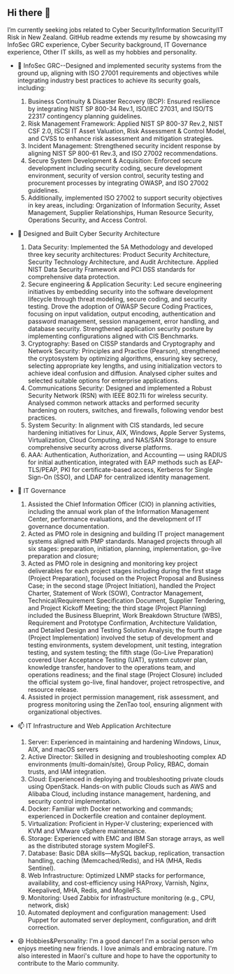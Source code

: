 ## Hi there 👋

I’m currently seeking jobs related to Cyber Security/Information Security/IT Risk in New Zealand. GitHub readme extends my resume by showcasing my InfoSec GRC experience, Cyber Security background, IT Governance experience, Other IT skills, as well as my hobbies and personality.

- 👯 InfoSec GRC--Designed and implemented security systems from the ground up, aligning with ISO 27001 requirements and objectives while integrating industry best practices to achieve its security goals, including:
  1) Business Continuity & Disaster Recovery (BCP): Ensured resilience by integrating NIST SP 800-34 Rev.1, ISO/IEC 27031, and ISO/TS 22317 contingency planning guidelines.
  2) Risk Management Framework: Applied NIST SP 800-37 Rev.2, NIST CSF 2.0, ISCSI IT Asset Valuation, Risk Assessment & Control Model, and CVSS to enhance risk assessment and mitigation strategies.
  3) Incident Management: Strengthened security incident response by aligning NIST SP 800-61 Rev.3, and ISO 27002 recommendations.
  4) Secure System Development & Acquisition: Enforced secure development including security coding, secure development environment, security of version control, security testing and procurement processes by integrating OWASP, and ISO 27002 guidelines.
  5) Additionally, implemented ISO 27002 to support security objectives in key areas, including: Organization of Information Security, Asset Management, Supplier Relationships, Human Resource Security, Operations Security, and Access Control.

- 🌱 Designed and Built Cyber Security Architecture
  1) Data Security: Implemented the 5A Methodology and developed three key security architectures: Product Security Architecture, Security Technology Architecture, and Audit Architecture. Applied NIST Data Security Framework and PCI DSS standards for comprehensive data protection.
  2) Secure engineering & Application Security: Led secure engineering initiatives by embedding security into the software development lifecycle through threat modeling, secure coding, and security testing. Drove the adoption of OWASP Secure Coding Practices, focusing on input validation, output encoding, authentication and password management, session management, error handling, and database security. Strengthened application security posture by implementing configurations aligned with CIS Benchmarks.
  3) Cryptography: Based on CISSP standards and Cryptography and Network Security: Principles and Practice (Pearson), strengthened the cryptosystem by optimizing algorithms, ensuring key secrecy, selecting appropriate key lengths, and using initialization vectors to achieve ideal confusion and diffusion. Analysed cipher suites and selected suitable options for enterprise applications.
  4) Communications Security: Designed and implemented a Robust Security Network (RSN) with IEEE 802.11i for wireless security. Analysed common network attacks and performed security hardening on routers, switches, and firewalls, following vendor best practices.
  5) System Security: In alignment with CIS standards, led secure hardening initiatives for Linux, AIX, Windows, Apple Server Systems, Virtualization, Cloud Computing, and NAS/SAN Storage to ensure comprehensive security across diverse platforms.
  6) AAA: Authentication, Authorization, and Accounting — using RADIUS for initial authentication, integrated with EAP methods such as EAP-TLS/PEAP, PKI for certificate-based access, Kerberos for Single Sign-On (SSO), and LDAP for centralized identity management.
     
- 💬 IT Governance
  1)	Assisted the Chief Information Officer (CIO) in planning activities, including the annual work plan of the Information Management Center, performance evaluations, and the development of IT governance documentation.
  2)	Acted as PMO role in designing and building IT project management systems aligned with PMP standards. Managed projects through all six stages: preparation, initiation, planning, implementation, go-live preparation and closure;
  3)	Acted as PMO role in designing and monitoring key project deliverables for each project stages including during the first stage (Project Preparation), focused on the Project Proposal and Business Case; in the second stage (Project Initiation), handled the Project Charter, Statement of Work (SOW), Contractor Management, Technical/Requirement Specification Document, Supplier Tendering, and Project Kickoff Meeting; the third stage (Project Planning) included the Business Blueprint, Work Breakdown Structure (WBS), Requirement and Prototype Confirmation, Architecture Validation, and Detailed Design and Testing Solution Analysis; the fourth stage (Project Implementation) involved the setup of development and testing environments, system development, unit testing, integration testing, and system testing; the fifth stage (Go-Live Preparation) covered User Acceptance Testing (UAT), system cutover plan, knowledge transfer, handover to the operations team, and operations readiness; and the final stage (Project Closure) included the official system go-live, final handover, project retrospective, and resource release.
  4)	Assisted in project permission management, risk assessment, and progress monitoring using the ZenTao tool, ensuring alignment with organizational objectives. 

- 📫 IT Infrastructure and Web Application Architecture
  1) Server: Experienced in maintaining and hardening Windows, Linux, AIX, and macOS servers
  2) Active Director: Skilled in designing and troubleshooting complex AD environments (multi-domain/site), Group Policy, RBAC, domain trusts, and IAM integration.
  3) Cloud: Experienced in deploying and troubleshooting private clouds using OpenStack. Hands-on with public Clouds such as AWS and Alibaba Cloud, including instance management, hardening, and security control implementation.
  4) Docker: Familiar with Docker networking and commands; experienced in Dockerfile creation and container deployment.
  5) Virtualization: Proficient in Hyper-V clustering; experienced with KVM and VMware vSphere maintenance.
  6) Storage: Experienced with EMC and IBM San storage arrays, as well as the distributed storage system MogileFS.
  7) Database: Basic DBA skills—MySQL backup, replication, transaction handling, caching (Memcached/Redis), and HA (MHA, Redis Sentinel).
  8) Web Infrastructure: Optimized LNMP stacks for performance, availability, and cost-efficiency using HAProxy, Varnish, Nginx, Keepalived, MHA, Redis, and MogileFS.
  9) Monitoring: Used Zabbix for infrastructure monitoring (e.g., CPU, network, disk)
  10) Automated deployment and configuration management: Used Puppet for automated server deployment, configuration, and drift correction.
      
- 😄 Hobbies&Personality: I'm a good dancer! I'm a social person who enjoys meeting new friends. I love animals and embracing nature. I'm also interested in Maori's culture and hope to have the opportunity to contribute to the Mario community.

<!--
**Michael-CyberSecurity/Michael-CyberSecurity** is a ✨ _special_ ✨ repository because its `README.md` (this file) appears on your GitHub profile.

Here are some ideas to get you started:

- 🔭 I’m currently working on ...
- 🌱 I’m currently learning ...
- 👯 I’m looking to collaborate on ...
- 🤔 I’m looking for help with ...
- 💬 Ask me about ...
- 📫 How to reach me: ...
- 😄 Pronouns: ...
- ⚡ Fun fact: ...
-->
